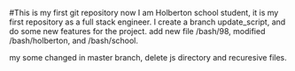 #This is my first git repository
now I am Holberton school student, it is my first repository as a 
full stack engineer.
I create a branch update_script, and do some new features for the project.
add new file /bash/98, modified /bash/holberton, and /bash/school.

my some changed in master branch, delete js directory and recuresive files.